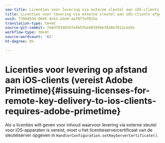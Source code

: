 ```yaml
---
seo-title: Licenties voor levering via externe sleutel aan iOS-clients afgeven (vereist Adobe Primetime)
title: Licenties voor levering via externe sleutel aan iOS-clients afgeven (vereist Adobe Primetime)
uuid: 739dd93d-0645-4cb1-a3e8-aa78f7ef015e
translation-type: tm+mt
source-git-commit: 7e8df034035fe465fbe403949ef828e7811ced2e
workflow-type: tm+mt
source-wordcount: '63'
ht-degree: 0%

---
```



# Licenties voor levering op afstand aan iOS-clients (vereist Adobe Primetime){#issuing-licenses-for-remote-key-delivery-to-ios-clients-requires-adobe-primetime}

Als u licenties wilt geven voor inhoud waarvoor levering via externe sleutel voor iOS-apparaten is vereist, moet u het licentieservercertificaat van de sleutelserver opgeven in `HandlerConfiguration.setKeyServerCertificate()`.
